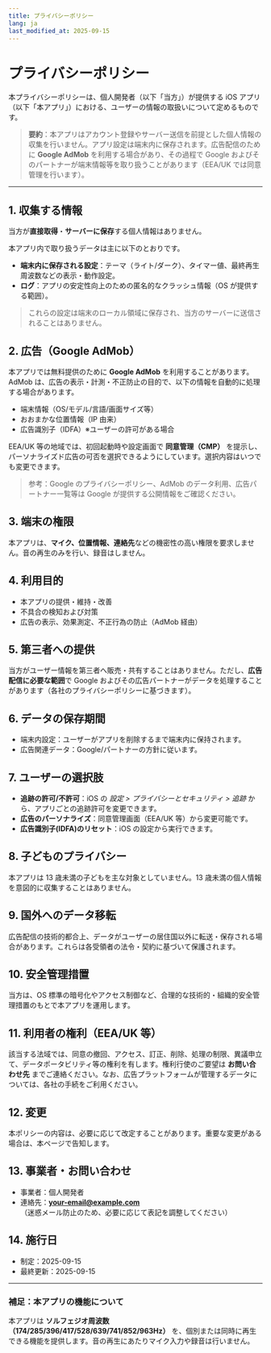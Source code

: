 ```yaml
---
title: プライバシーポリシー
lang: ja
last_modified_at: 2025-09-15
---
```


# プライバシーポリシー

本プライバシーポリシーは、個人開発者（以下「当方」）が提供する iOS アプリ（以下「本アプリ」）における、ユーザーの情報の取扱いについて定めるものです。

> **要約**：本アプリはアカウント登録やサーバー送信を前提とした個人情報の収集を行いません。アプリ設定は端末内に保存されます。広告配信のために **Google AdMob** を利用する場合があり、その過程で Google およびそのパートナーが端末情報等を取り扱うことがあります（EEA/UK では同意管理を行います）。

---

## 1. 収集する情報
当方が**直接取得**・**サーバーに保存**する個人情報はありません。

本アプリ内で取り扱うデータは主に以下のとおりです。
- **端末内に保存される設定**：テーマ（ライト/ダーク）、タイマー値、最終再生周波数などの表示・動作設定。
- **ログ**：アプリの安定性向上のための匿名的なクラッシュ情報（OS が提供する範囲）。

> これらの設定は端末のローカル領域に保存され、当方のサーバーに送信されることはありません。

## 2. 広告（Google AdMob）
本アプリでは無料提供のために **Google AdMob** を利用することがあります。AdMob は、広告の表示・計測・不正防止の目的で、以下の情報を自動的に処理する場合があります。
- 端末情報（OS/モデル/言語/画面サイズ等）
- おおまかな位置情報（IP 由来）
- 広告識別子（IDFA）※ユーザーの許可がある場合

EEA/UK 等の地域では、初回起動時や設定画面で **同意管理（CMP）** を提示し、パーソナライズド広告の可否を選択できるようにしています。選択内容はいつでも変更できます。

> 参考：Google のプライバシーポリシー、AdMob のデータ利用、広告パートナー一覧等は Google が提供する公開情報をご確認ください。

## 3. 端末の権限
本アプリは、**マイク、位置情報、連絡先**などの機密性の高い権限を要求しません。音の再生のみを行い、録音はしません。

## 4. 利用目的
- 本アプリの提供・維持・改善
- 不具合の検知および対策
- 広告の表示、効果測定、不正行為の防止（AdMob 経由）

## 5. 第三者への提供
当方がユーザー情報を第三者へ販売・共有することはありません。ただし、**広告配信に必要な範囲**で Google およびその広告パートナーがデータを処理することがあります（各社のプライバシーポリシーに基づきます）。

## 6. データの保存期間
- 端末内設定：ユーザーがアプリを削除するまで端末内に保持されます。
- 広告関連データ：Google/パートナーの方針に従います。

## 7. ユーザーの選択肢
- **追跡の許可/不許可**：iOS の *設定 > プライバシーとセキュリティ > 追跡* から、アプリごとの追跡許可を変更できます。
- **広告のパーソナライズ**：同意管理画面（EEA/UK 等）から変更可能です。
- **広告識別子(IDFA)のリセット**：iOS の設定から実行できます。

## 8. 子どものプライバシー
本アプリは 13 歳未満の子どもを主な対象としていません。13 歳未満の個人情報を意図的に収集することはありません。

## 9. 国外へのデータ移転
広告配信の技術的都合上、データがユーザーの居住国以外に転送・保存される場合があります。これらは各受領者の法令・契約に基づいて保護されます。

## 10. 安全管理措置
当方は、OS 標準の暗号化やアクセス制御など、合理的な技術的・組織的安全管理措置のもとで本アプリを運用します。

## 11. 利用者の権利（EEA/UK 等）
該当する法域では、同意の撤回、アクセス、訂正、削除、処理の制限、異議申立て、データポータビリティ等の権利を有します。権利行使のご要望は **お問い合わせ先** までご連絡ください。なお、広告プラットフォームが管理するデータについては、各社の手続をご利用ください。

## 12. 変更
本ポリシーの内容は、必要に応じて改定することがあります。重要な変更がある場合は、本ページで告知します。

## 13. 事業者・お問い合わせ
- 事業者：個人開発者
- 連絡先：**your-email@example.com**  
（迷惑メール防止のため、必要に応じて表記を調整してください）

## 14. 施行日
- 制定：2025-09-15
- 最終更新：2025-09-15

---

### 補足：本アプリの機能について
本アプリは **ソルフェジオ周波数（174/285/396/417/528/639/741/852/963Hz）** を、個別または同時に再生できる機能を提供します。音の再生にあたりマイク入力や録音は行いません。

